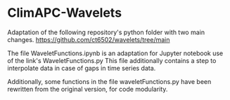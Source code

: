 # ClimAPC-Wavelets


Adaptation of the following repository's python folder with two main changes.
https://github.com/ct6502/wavelets/tree/main

The file WaveletFunctions.ipynb is an adaptation for Jupyter notebook use of the link's WaveletFunctions.py
This file additionally contains a step to interpolate data in case of gaps in time series data. 

Additionally, some functions in the file waveletFunctions.py have been rewritten from the original version, for code modularity. 
